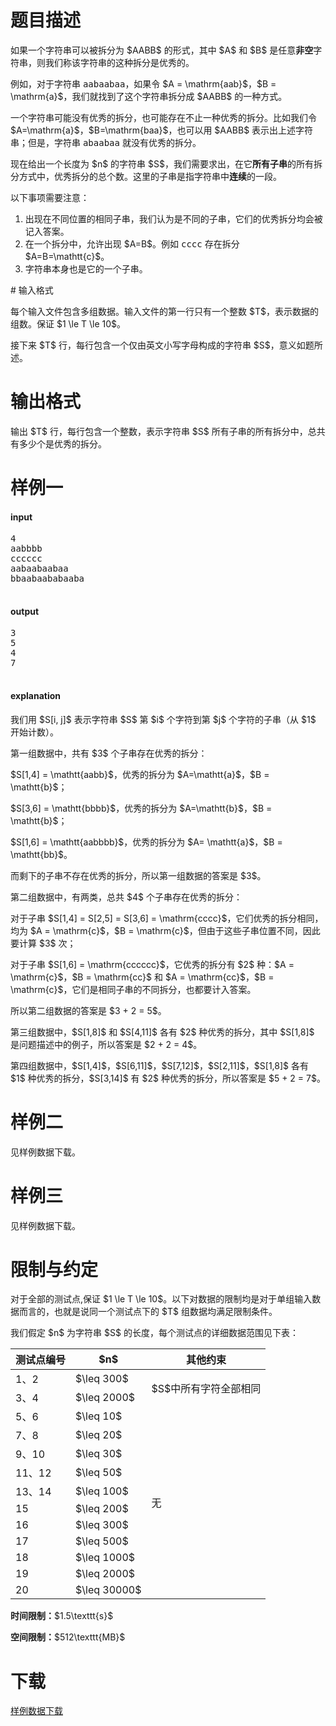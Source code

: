 # 题目描述

<p>如果一个字符串可以被拆分为 $AABB$ 的形式，其中 $A$ 和 $B$ 是任意<strong>非空</strong>字符串，则我们称该字符串的这种拆分是优秀的。</p>
<p>例如，对于字符串 <samp>aabaabaa</samp>，如果令 $A = \mathrm{aab}$，$B = \mathrm{a}$，我们就找到了这个字符串拆分成 $AABB$ 的一种方式。</p>
<p>一个字符串可能没有优秀的拆分，也可能存在不止一种优秀的拆分。比如我们令 $A=\mathrm{a}$，$B=\mathrm{baa}$，也可以用 $AABB$ 表示出上述字符串；但是，字符串 <samp>abaabaa</samp> 就没有优秀的拆分。</p>
<p>现在给出一个长度为 $n$ 的字符串 $S$，我们需要求出，在它<strong>所有子串</strong>的所有拆分方式中，优秀拆分的总个数。这里的子串是指字符串中<strong>连续</strong>的一段。</p>
<p>以下事项需要注意：</p>
<ol><li>出现在不同位置的相同子串，我们认为是不同的子串，它们的优秀拆分均会被记入答案。</li>
<li>在一个拆分中，允许出现 $A=B$。例如 <samp>cccc</samp> 存在拆分 $A=B=\mathtt{c}$。</li>
<li>字符串本身也是它的一个子串。</li>
</ol>
# 输入格式


<p>每个输入文件包含多组数据。输入文件的第一行只有一个整数 $T$，表示数据的组数。保证 $1 \le T \le 10$。</p>
<p>接下来 $T$ 行，每行包含一个仅由英文小写字母构成的字符串 $S$，意义如题所述。</p>

# 输出格式


<p>输出 $T$ 行，每行包含一个整数，表示字符串 $S$ 所有子串的所有拆分中，总共有多少个是优秀的拆分。</p>

# 样例一


<h4>input</h4>
<pre>4
aabbbb
cccccc
aabaabaabaa
bbaabaababaaba

</pre>

<h4>output</h4>
<pre>3
5
4
7

</pre>

<h4>explanation</h4>
<p>我们用 $S[i, j]$ 表示字符串 $S$ 第 $i$ 个字符到第 $j$ 个字符的子串（从 $1$ 开始计数）。</p>
<p>第一组数据中，共有 $3$ 个子串存在优秀的拆分：</p>
<p>$S[1,4] = \mathtt{aabb}$，优秀的拆分为 $A=\mathtt{a}$，$B = \mathtt{b}$；</p>
<p>$S[3,6] = \mathtt{bbbb}$，优秀的拆分为 $A=\mathtt{b}$，$B = \mathtt{b}$；</p>
<p>$S[1,6] = \mathtt{aabbbb}$，优秀的拆分为 $A= \mathtt{a}$，$B = \mathtt{bb}$。</p>
<p>而剩下的子串不存在优秀的拆分，所以第一组数据的答案是 $3$。</p>
<p>第二组数据中，有两类，总共 $4$ 个子串存在优秀的拆分：</p>
<p>对于子串 $S[1,4] = S[2,5] = S[3,6] = \mathrm{cccc}$，它们优秀的拆分相同，均为 $A = \mathrm{c}$，$B = \mathrm{c}$，但由于这些子串位置不同，因此要计算 $3$ 次；</p>
<p>对于子串 $S[1,6] = \mathrm{cccccc}$，它优秀的拆分有 $2$ 种：$A = \mathrm{c}$，$B = \mathrm{cc}$ 和 $A = \mathrm{cc}$，$B = \mathrm{c}$，它们是相同子串的不同拆分，也都要计入答案。</p>
<p>所以第二组数据的答案是 $3 + 2 = 5$。</p>
<p>第三组数据中，$S[1,8]$ 和 $S[4,11]$ 各有 $2$ 种优秀的拆分，其中 $S[1,8]$ 是问题描述中的例子，所以答案是 $2 + 2 = 4$。</p>
<p>第四组数据中，$S[1,4]$，$S[6,11]$，$S[7,12]$，$S[2,11]$，$S[1,8]$ 各有 $1$ 种优秀的拆分，$S[3,14]$ 有 $2$ 种优秀的拆分，所以答案是 $5 + 2 = 7$。</p>

# 样例二


<p>见样例数据下载。</p>

# 样例三


<p>见样例数据下载。</p>

# 限制与约定


<p>对于全部的测试点,保证 $1 \le T \le 10$。以下对数据的限制均是对于单组输入数据而言的，也就是说同一个测试点下的 $T$ 组数据均满足限制条件。</p>
<p>我们假定 $n$ 为字符串 $S$ 的长度，每个测试点的详细数据范围见下表：</p>
<div class="table-responsive">
<table class="table table-bordered table-text-center table-vertical-middle"><thead><tr><th>测试点编号</th>
<th>$n$</th>
<th>其他约束</th>
</tr></thead><tbody><tr><td>1、2</td><td>$\leq 300$</td><td rowspan="2">$S$中所有字符全部相同</td></tr><tr><td>3、4</td><td>$\leq 2000$</td></tr><tr><td>5、6</td><td>$\leq 10$</td><td rowspan="11">无</td></tr><tr><td>7、8</td><td>$\leq 20$</td></tr><tr><td>9、10</td><td>$\leq 30$</td></tr><tr><td>11、12</td><td>$\leq 50$</td></tr><tr><td>13、14</td><td>$\leq 100$</td></tr><tr><td>15</td><td>$\leq 200$</td></tr><tr><td>16</td><td>$\leq 300$</td></tr><tr><td>17</td><td>$\leq 500$</td></tr><tr><td>18</td><td>$\leq 1000$</td></tr><tr><td>19</td><td>$\leq 2000$</td></tr><tr><td>20</td><td>$\leq 30000$</td></tr></tbody></table></div>

<p><strong>时间限制：</strong>$1.5\texttt{s}$</p>
<p><strong>空间限制：</strong>$512\texttt{MB}$</p>

# 下载


<p><a href="/download.php?type=problem&amp;id=219">样例数据下载</a></p>
